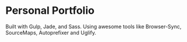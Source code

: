 # Personal Portfolio
Built with Gulp, Jade, and Sass. Using awesome tools like Browser-Sync, SourceMaps, Autoprefixer and Uglify.
